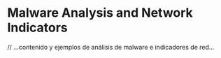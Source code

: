 # Malware Analysis and Network Indicators

// ...contenido y ejemplos de análisis de malware e indicadores de red...
